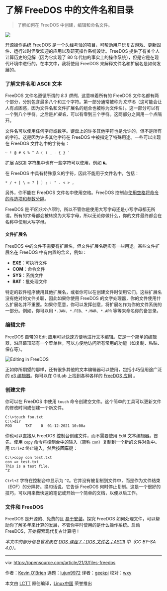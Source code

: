 [#]: subject: (Understanding file names and directories in FreeDOS)
[#]: via: (https://opensource.com/article/21/3/files-freedos)
[#]: author: (Kevin O'Brien https://opensource.com/users/ahuka)
[#]: collector: (lujun9972)
[#]: translator: (geekpi)
[#]: reviewer: (wxy)
[#]: publisher: ( )
[#]: url: ( )

了解 FreeDOS 中的文件名和目录
======

> 了解如何在 FreeDOS 中创建，编辑和命名文件。

![](https://img.linux.net.cn/data/attachment/album/202103/16/094544qanrpbnlmltilump.jpg)

开源操作系统 [FreeDOS][2] 是一个久经考验的项目，可帮助用户玩复古游戏、更新固件、运行过时但受欢迎的应用以及研究操作系统设计。FreeDOS 提供了有关个人计算历史的见解（因为它实现了 80 年代初的事实上的操作系统），但是它是在现代环境中进行的。在本文中，我将使用 FreeDOS 来解释文件名和扩展名是如何发展的。

### 了解文件名和 ASCII 文本

FreeDOS 文件名遵循所谓的 *8.3 惯例*。这意味着所有的 FreeDOS 文件名都有两个部分，分别包含最多八个和三个字符。第一部分通常被称为*文件名*（这可能会让人有点困惑，因为文件名和文件扩展名的组合也被称为文件名）。这一部分可以有一个到八个字符。之后是*扩展名*，可以有零到三个字符。这两部分之间用一个点隔开。

文件名可以使用任何字母或数字。键盘上的许多其他字符也是允许的，但不是所有的字符。这是因为许多其他字符在 FreeDOS 中被指定了特殊用途。一些可以出现在 FreeDOS 文件名中的字符有：


```
~ ! @ # $ % ^ & ( ) _ - { } `
```

扩展 [ASCII][3] 字符集中也有一些字符可以使用，例如 `�`。

在 FreeDOS 中具有特殊意义的字符，因此不能用于文件名中，包括：

```
* / + | \ = ? [ ] ; : " . < > ,
```

另外，你不能在 FreeDOS 文件名中使用空格。FreeDOS 控制台[使用空格将命令的与选项和参数分隔][4]。

FreeDOS 是*不区分大小写*的，所以不管你是使用大写字母还是小写字母都无所谓。所有的字母都会被转换为大写字母，所以无论你做什么，你的文件最终都会在名称中使用大写字母。

#### 文件扩展名

FreeDOS 中的文件不需要有扩展名，但文件扩展名确实有一些用途。某些文件扩展名在 FreeDOS 中有内置的含义，例如：

  * **EXE**：可执行文件
  * **COM**：命令文件
  * **SYS**：系统文件
  * **BAT**：批处理文件

特定的软件程序使用其他扩展名，或者你可以在创建文件时使用它们。这些扩展名没有绝对的文件关联，因此如果你使用 FreeDOS 的文字处理器，你的文件使用什么扩展名并不重要。如果你愿意，你可以发挥创意，将扩展名作为你的文件系统的一部分。例如，你可以用 `*.JAN`、`*.FEB`、`*.MAR`、`*.APR` 等等来命名你的备忘录。

### 编辑文件

FreeDOS 自带的 Edit 应用可以快速方便地进行文本编辑。它是一个简单的编辑器，沿屏幕顶部有一个菜单栏，可以方便地访问所有常用的功能（如复制、粘贴、保存等）。

![Editing in FreeDOS][5]

正如你所期望的那样，还有很多其他的文本编辑器可以使用，包括小巧但用途广泛的 [e3 编辑器][7]。你可以在 GitLab 上找到各种各样的 [FreeDOS 应用][8] 。

### 创建文件

你可以在 FreeDOS 中使用 `touch` 命令创建空文件。这个简单的工具可以更新文件的修改时间或创建一个新文件。

```
C:\>touch foo.txt
C:\>dir
FOO      TXT    0  01-12-2021 10:00a
```

你也可以直接从 FreeDOS 控制台创建文件，而不需要使用 Edit 文本编辑器。首先，使用 `copy` 命令将控制台中的输入（简称 `con`）复制到一个新的文件对象中。用 `Ctrl+Z` 终止输入，然后按**回车**键：

```
C:\>copy con test.txt
con => test.txt
This is a test file.
^Z
```

`Ctrl+Z` 字符在控制台中显示为 `^Z`。它并没有被复制到文件中，而是作为文件结束（EOF）的分隔符。换句话说，它告诉 FreeDOS 何时停止复制。这是一个很好的技巧，可以用来做快速的笔记或开始一个简单的文档，以便以后工作。

### 文件和 FreeDOS

FreeDOS 是开源的、免费的且 [易于安装][9]。探究 FreeDOS 如何处理文件，可以帮助你了解多年来计算的发展，不管你平时使用的是什么操作系统。启动 FreeDOS，开始探索现代复古计算吧！

_本文中的部分信息曾发表在 [DOS 课程 7：DOS 文件名；ASCII][10] 中（CC BY-SA 4.0）。_

--------------------------------------------------------------------------------

via: https://opensource.com/article/21/3/files-freedos

作者：[Kevin O'Brien][a]
选题：[lujun9972][b]
译者：[geekpi](https://github.com/geekpi)
校对：[wxy](https://github.com/wxy)

本文由 [LCTT](https://github.com/LCTT/TranslateProject) 原创编译，[Linux中国](https://linux.cn/) 荣誉推出

[a]: https://opensource.com/users/ahuka
[b]: https://github.com/lujun9972
[1]: https://opensource.com/sites/default/files/styles/image-full-size/public/lead-images/files_documents_paper_folder.png?itok=eIJWac15 (Files in a folder)
[2]: https://www.freedos.org/
[3]: tmp.2sISc4Tp3G#ASCII
[4]: https://opensource.com/article/21/2/set-your-path-freedos
[5]: https://opensource.com/sites/default/files/uploads/freedos_2_files-edit.jpg (Editing in FreeDOS)
[6]: https://creativecommons.org/licenses/by-sa/4.0/
[7]: https://opensource.com/article/20/12/e3-linux
[8]: https://gitlab.com/FDOS/
[9]: https://opensource.com/article/18/4/gentle-introduction-freedos
[10]: https://www.ahuka.com/dos-lessons-for-self-study-purposes/dos-lesson-7-dos-filenames-ascii/
